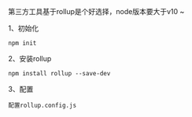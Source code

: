 第三方工具基于rollup是个好选择，node版本要大于v10 ~

1、初始化
````
npm init
````

2、安装rollup
````
npm install rollup --save-dev
````

3、配置
````
配置rollup.config.js
````


